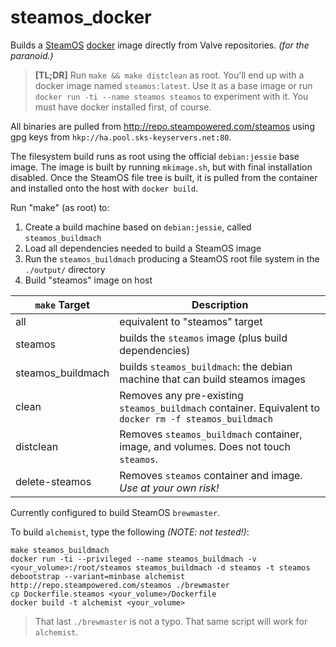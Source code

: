 # steamos_docker
Builds a [SteamOS](http://store.steampowered.com/steamos/) [docker](https://www.docker.com/) image directly from Valve repositories. *(for the paranoid.)*

> **[TL;DR]**  Run `make && make distclean` as root. You'll end up with a docker image named `steamos:latest`.  Use it as a base image or run `docker run -ti --name steamos steamos` to experiment with it.  You must have docker installed first, of course.


All binaries are pulled from http://repo.steampowered.com/steamos using gpg keys from `hkp://ha.pool.sks-keyservers.net:80`.


The filesystem build runs as root using the official `debian:jessie` base image.  The image is built by running `mkimage.sh`, but with final installation disabled.  Once the SteamOS file tree is built, it is pulled from the container and installed onto the host with `docker build`.

Run "make" (as root) to:
  1. Create a build machine based on `debian:jessie`, called `steamos_buildmach`
  2. Load all dependencies needed to build a SteamOS image
  3. Run the `steamos_buildmach` producing a SteamOS root file system in the `./output/` directory
  4. Build "steamos" image on host

`make` Target | Description
--------------|--------
all | equivalent to "steamos" target
steamos | builds the `steamos` image (plus build dependencies)
steamos_buildmach | builds `steamos_buildmach`: the debian machine that can build steamos images
clean | Removes any pre-existing `steamos_buildmach` container.  Equivalent to `docker rm -f steamos_buildmach`
distclean | Removes `steamos_buildmach` container, image, and volumes. Does not touch `steamos`.
delete-steamos | Removes `steamos` container and image.  *Use at your own risk!*

Currently configured to build SteamOS `brewmaster`.

To build `alchemist`, type the following *(NOTE: not tested!)*:
```
make steamos_buildmach
docker run -ti --privileged --name steamos_buildmach -v <your_volume>:/root/steamos steamos_buildmach -d steamos -t steamos debootstrap --variant=minbase alchemist http://repo.steampowered.com/steamos ./brewmaster
cp Dockerfile.steamos <your_volume>/Dockerfile
docker build -t alchemist <your_volume>
```
> That last `./brewmaster` is not a typo.  That same script will work for `alchemist`.
